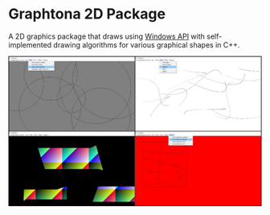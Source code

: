 # Graphtona 2D Package
A 2D graphics package that draws using <a href="https://en.wikipedia.org/wiki/Windows_API">Windows API</a> with self-implemented drawing algorithms for various graphical shapes in C++.



![alt tag](https://raw.githubusercontent.com/mis94/Graphtona-2D-Package/master/Screenshot.jpg)

